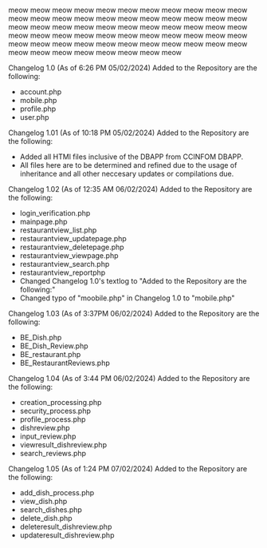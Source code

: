 meow meow meow meow meow meow meow meow meow meow meow meow meow 
meow meow meow meow meow meow meow meow meow meow meow meow meow 
meow meow meow meow meow meow meow meow meow meow meow meow meow 
meow meow meow meow meow meow meow meow meow meow meow meow meow 
meow meow meow meow meow meow meow meow meow meow meow

Changelog 1.0 (As of 6:26 PM 05/02/2024)
Added to the Repository are the following:
- account.php
- mobile.php
- profile.php
- user.php

Changelog 1.01 (As of 10:18 PM 05/02/2024) 
Added to the Repository are the following:
- Added all HTMl files inclusive of the DBAPP from CCINFOM DBAPP.
- All files here are to be determined and refined due to the usage of inheritance and all other neccesary updates or compilations due.

Changelog 1.02 (As of 12:35 AM 06/02/2024)
Added to the Repository are the following:
- login_verification.php
- mainpage.php
- restaurantview_list.php
- restaurantview_updatepage.php
- restaurantview_deletepage.php
- restaurantview_viewpage.php
- restaurantview_search.php
- restaurantview_reportphp
- Changed Changelog 1.0's textlog to "Added to the Repository are the following:"
- Changed typo of "moobile.php" in Changelog 1.0 to "mobile.php"

Changelog 1.03 (As of 3:37PM  06/02/2024)
Added to the Repository are the following:
- BE_Dish.php
- BE_Dish_Review.php
- BE_restaurant.php
- BE_RestaurantReviews.php

Changelog 1.04 (As of 3:44 PM 06/02/2024)
Added to the Repository are the following:
- creation_processing.php
- security_process.php
- profile_process.php
- dishreview.php
- input_review.php
- viewresult_dishreview.php
- search_reviews.php

Changelog 1.05 (As of 1:24 PM 07/02/2024)
Added to the Repository are the following:
- add_dish_process.php
- view_dish.php
- search_dishes.php
- delete_dish.php
- deleteresult_dishreview.php
- updateresult_dishreview.php
